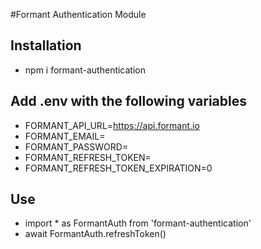 #Formant Authentication Module

## Installation
- npm i formant-authentication

## Add .env with the following variables
- FORMANT_API_URL=https://api.formant.io
- FORMANT_EMAIL= <email of service account>
- FORMANT_PASSWORD= <service account password>
- FORMANT_REFRESH_TOKEN=
- FORMANT_REFRESH_TOKEN_EXPIRATION=0

## Use 
- import * as FormantAuth from 'formant-authentication'
- await FormantAuth.refreshToken()

